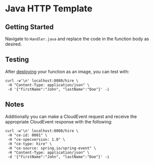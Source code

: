 # Java HTTP Template

## Getting Started

Navigate to `Handler.java` and replace the code in the function body as desired.

## Testing

After [deploying](https://github.com/vmware-tanzu/function-buildpacks-for-knative/blob/main/DEPLOYING.md) your function as an image, you can test with:
```
curl -w'\n' localhost:8080/hire \
 -H "Content-Type: application/json" \
 -d '{"firstName":"John", "lastName":"Doe"}' -i
```

## Notes

Additionally you can make a CloudEvent request and receive the appropriate CloudEvent response with the following:
```
curl -w'\n' localhost:8080/hire \
 -H "ce-id: 0001" \
 -H "ce-specversion: 1.0" \
 -H "ce-type: hire" \
 -H "ce-source: spring.io/spring-event" \
 -H "Content-Type: application/json" \
 -d '{"firstName":"John", "lastName":"Doe"}' -i
```
